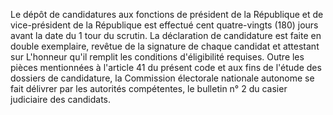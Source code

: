 Le dépôt de candidatures aux fonctions de président de la République et de vice-président de la République est effectué cent quatre-vingts (180) jours avant la date du 1 tour du scrutin.
La déclaration de candidature est faite en double exemplaire, revêtue de la signature de chaque candidat et attestant sur L'honneur qu'il remplit les conditions d'éligibilité requises.
Outre les pièces mentionnées à l'article 41 du présent code et aux fins de l'étude des dossiers de candidature, la Commission électorale nationale autonome se fait délivrer par les autorités compétentes, le bulletin n° 2 du casier judiciaire des candidats.